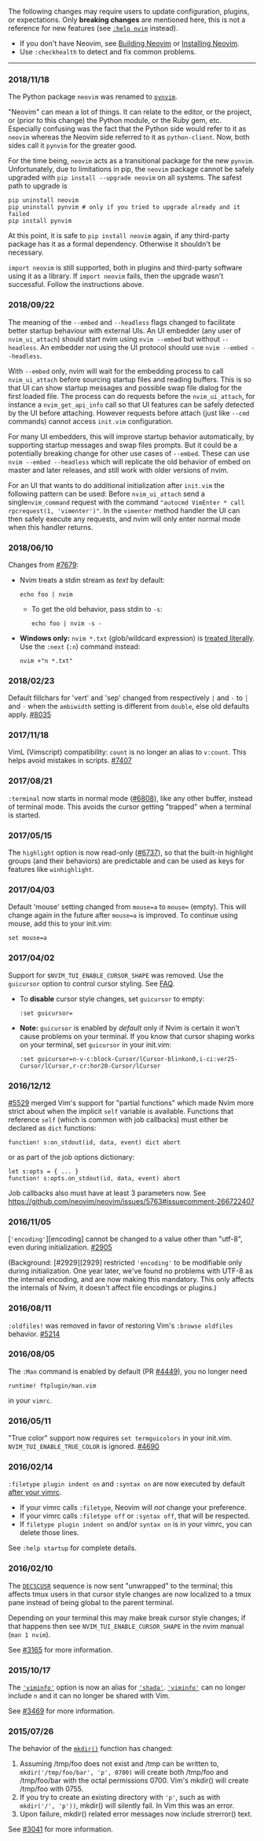 The following changes may require users to update configuration, plugins, or expectations. Only **breaking changes** are mentioned here, this is not a reference for new features (see [`:help nvim`](http://neovim.io/doc/user/nvim.html) instead). 

- If you don't have Neovim, see [Building Neovim](Building-Neovim) or [Installing Neovim](Installing-Neovim).
- Use `:checkhealth` to detect and fix common problems.

------------

### 2018/11/18

The Python package `neovim` was renamed to [`pynvim`](https://github.com/neovim/pynvim).

"Neovim" can mean a lot of things. It can relate to the editor, or the project, or (prior to this change) the Python module, or the Ruby gem, etc. Especially confusing was the fact that the Python side would refer to it as `neovim` whereas the Neovim side referred to it as `python-client`. Now, both sides call it `pynvim` for the greater good.

For the time being, `neovim` acts as a transitional package for the new `pynvim`. Unfortunately, due to limitations in pip, the `neovim` package cannot be safely upgraded with `pip install --upgrade neovim` on all systems. The safest path to upgrade is

    pip uninstall neovim
    pip uninstall pynvim # only if you tried to upgrade already and it failed
    pip install pynvim

At this point, it is safe to `pip install neovim` again, if any third-party package has it as a formal dependency. Otherwise it shouldn't be necessary.

`import neovim` is still supported, both in plugins and third-party software using it as a library. If `import neovim` fails, then the upgrade wasn't successful. Follow the instructions above. 

### 2018/09/22

The meaning of the `--embed` and `--headless` flags changed to facilitate better startup behaviour with
external UIs. An UI embedder (any user of `nvim_ui_attach`) should start nvim using
`nvim --embed` but without `--headless`. An embedder _not_ using the UI protocol
should use `nvim --embed --headless`.

With `--embed` only, nvim will wait for the embedding process to call `nvim_ui_attach` before sourcing startup files and reading buffers.  This is so that UI can show startup messages and possible swap file dialog for the first loaded file.  The process can do requests before the `nvim_ui_attach`, for instance a `nvim_get_api_info` call so that UI features can be safely detected by the UI before attaching. However requests before attach (just like `--cmd` commands) cannot access `init.vim` configuration.

For many UI embedders, this will improve startup behavior automatically, by supporting startup messages
and swap files prompts. But it could be a potentially breaking change for other use cases of `--embed`. These can use `nvim --embed --headless` which will replicate the old behavior of embed on master and later releases, and still work with older versions of nvim.

For an UI that wants to do additional initialization after `init.vim` the following pattern can be used:
Before `nvim_ui_attach` send a single`nvim_command` request with the command `"autocmd VimEnter * call rpcrequest(1, 'vimenter')"`. In the `vimenter` method handler the UI can then safely execute any requests, and nvim will only enter normal mode when this handler returns.

### 2018/06/10

Changes from [#7679](https://github.com/neovim/neovim/pull/7679):

- Nvim treats a stdin stream as _text_ by default:
  ```
  echo foo | nvim
  ```
  - To get the old behavior, pass stdin to `-s`:
    ```
    echo foo | nvim -s -
    ```
- **Windows only:** `nvim *.txt` (glob/wildcard expression) is [treated literally](https://github.com/neovim/neovim/pull/7679/commits/1f300e08b8c0c35b2f3d79506ae9817cd8591624). Use the `:next` (`:n`) command instead:
  ```
  nvim +"n *.txt"
  ```

### 2018/02/23
Default fillchars for 'vert' and 'sep' changed from respectively `|` and `-` to `│` and `·` when the `ambiwidth` setting is different from `double`, else old defaults apply. [#8035](https://github.com/neovim/neovim/pull/8035)

### 2017/11/18

VimL (Vimscript) compatibility: `count` is no longer an alias to `v:count`.
This helps avoid mistakes in scripts. [#7407](https://github.com/neovim/neovim/pull/7407)

### 2017/08/21

`:terminal` now starts in normal mode ([#6808](https://github.com/neovim/neovim/pull/6808)), like any other buffer, instead of terminal mode.  This avoids the cursor getting "trapped" when a terminal is started.

### 2017/05/15

The `highlight` option is now read-only ([#6737](https://github.com/neovim/neovim/pull/6737)), so that the built-in highlight groups (and their behaviors) are predictable and can be used as keys for features like `winhighlight`. 

### 2017/04/03

Default 'mouse' setting changed from `mouse=a` to `mouse=` (empty). This will change again in the future after `mouse=a` is improved. To continue using mouse, add this to your init.vim:

    set mouse=a

### 2017/04/02

Support for `$NVIM_TUI_ENABLE_CURSOR_SHAPE` was removed. Use the `guicursor` option to control cursor styling. See [FAQ](https://github.com/neovim/neovim/wiki/FAQ#how-can-i-change-the-cursor-shape-in-the-terminal). 

- To **disable** cursor style changes, set `guicursor` to empty:
  ```
  :set guicursor=
  ```
- **Note:** `guicursor` is enabled by _default_ only if Nvim is certain it won't cause problems on your terminal. If you know that cursor shaping works on your terminal, set `guicursor` in your init.vim:
  ```
  :set guicursor=n-v-c:block-Cursor/lCursor-blinkon0,i-ci:ver25-Cursor/lCursor,r-cr:hor20-Cursor/lCursor
  ```

### 2016/12/12

[#5529][5529] merged Vim's support for "partial functions" which made Nvim more strict about when the implicit `self` variable is available.  Functions that reference `self` (which is common with job callbacks) must either be declared as `dict` functions:

```vim
function! s:on_stdout(id, data, event) dict abort
```

or as part of the job options dictionary:

```vim
let s:opts = { ... }
function! s:opts.on_stdout(id, data, event) abort
```

Job callbacks also must have at least 3 parameters now. See https://github.com/neovim/neovim/issues/5763#issuecomment-266722407


### 2016/11/05

[`'encoding'`][encoding] cannot be changed to a value other than "utf-8", even during initialization. [#2905](https://github.com/neovim/neovim/pull/2905)

(Background: [#2929][2929] restricted `'encoding'` to be modifiable only during initialization. One year later, we've found no problems with UTF-8 as the internal encoding, and are now making this mandatory. This only affects the internals of Nvim, it doesn't affect file encodings or plugins.)

### 2016/08/11

`:oldfiles!` was removed in favor of restoring Vim's `:browse oldfiles` behavior.  [#5214](https://github.com/neovim/neovim/pull/5214)

### 2016/08/05

The `:Man` command is enabled by default (PR [#4449](https://github.com/neovim/neovim/pull/4449)), you no longer need

```vim
runtime! ftplugin/man.vim
``` 

in your `vimrc`.

### 2016/05/11

"True color" support now requires `set termguicolors` in your init.vim. `NVIM_TUI_ENABLE_TRUE_COLOR` is ignored. [#4690](https://github.com/neovim/neovim/pull/4690)

### 2016/02/14

`:filetype plugin indent on` and `:syntax on` are now executed by default [after your vimrc](https://github.com/neovim/neovim/blob/4bfac00aa389487c4f11d34e7a3e96e4a1116800/runtime/doc/starting.txt#L431-L444). 

* If your vimrc calls `:filetype`, Neovim will _not_ change your preference. 
* If your vimrc calls `:filetype off` or `:syntax off`, that will be respected.
* If `filetype plugin indent on` and/or `syntax on` is in your vimrc, you can delete those lines.

See `:help startup` for complete details.

### 2016/02/10

The [`DECSCUSR`](http://vt100.net/docs/vt510-rm/DECSCUSR) sequence is now sent "unwrapped" to the terminal; this affects tmux users in that cursor style changes are now localized to a tmux pane instead of being global to the parent terminal.

Depending on your terminal this may make break cursor style changes; if that happens then see `NVIM_TUI_ENABLE_CURSOR_SHAPE` in the nvim manual (`man 1 nvim`).

See [#3165](https://github.com/neovim/neovim/pull/3165) for more information.

### 2015/10/17

The [`'viminfo'`][viminfo] option is now an alias for [`'shada'`][shada]. [`'viminfo'`][viminfo] can no longer include `n` and it can no longer be shared with Vim.

See [#3469][3469] for more information.

[3469]: https://github.com/neovim/neovim/issues/3469
[viminfo]: http://neovim.io/doc/user/options.html#%27viminfo%27
[shada]: http://neovim.io/doc/user/options.html#%27shada%27

### 2015/07/26

The behavior of the [`mkdir()`][mkdir] function has changed:

1. Assuming /tmp/foo does not exist and /tmp can be written to,
   `mkdir('/tmp/foo/bar', 'p', 0700)` will create both /tmp/foo and /tmp/foo/bar
   with the octal permissions 0700.
   Vim's mkdir() will create /tmp/foo with 0755.
2. If you try to create an existing directory with `'p'`, such as with `mkdir('/', 'p'))`, mkdir() will silently fail. In Vim this was an error.
3. Upon failure, mkdir() related error messages now include strerror() text.

See [#3041][3041] for more information.

[mkdir]: http://neovim.io/doc/user/eval.html#mkdir%28%29
[3041]: https://github.com/neovim/neovim/pull/3041


[5529]: https://github.com/neovim/neovim/pull/5529
